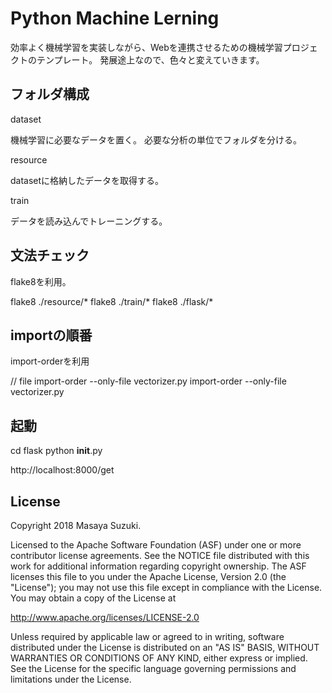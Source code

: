 
Python Machine Lerning 
===================================

効率よく機械学習を実装しながら、Webを連携させるための機械学習プロジェクトのテンプレート。
発展途上なので、色々と変えていきます。

## フォルダ構成

dataset

機械学習に必要なデータを置く。
必要な分析の単位でフォルダを分ける。

resource

datasetに格納したデータを取得する。

train

データを読み込んでトレーニングする。

## 文法チェック

flake8を利用。

flake8 ./resource/*
flake8 ./train/*
flake8 ./flask/*

## importの順番

import-orderを利用

// file
import-order --only-file vectorizer.py
import-order --only-file vectorizer.py


## 起動
cd flask
python  __init__.py

http://localhost:8000/get

License
-------

Copyright 2018 Masaya Suzuki.

Licensed to the Apache Software Foundation (ASF) under one or more contributor
license agreements.  See the NOTICE file distributed with this work for
additional information regarding copyright ownership.  The ASF licenses this
file to you under the Apache License, Version 2.0 (the "License"); you may not
use this file except in compliance with the License.  You may obtain a copy of
the License at

http://www.apache.org/licenses/LICENSE-2.0

Unless required by applicable law or agreed to in writing, software
distributed under the License is distributed on an "AS IS" BASIS, WITHOUT
WARRANTIES OR CONDITIONS OF ANY KIND, either express or implied.  See the
License for the specific language governing permissions and limitations under
the License.
